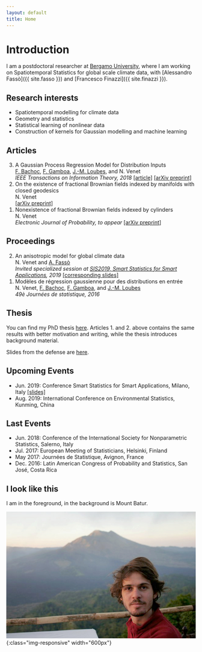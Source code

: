 ```yaml
---
layout: default
title: Home
---
```

# Introduction

I am a postdoctoral researcher at [Bergamo University](https://en.unibg.it/), where I am working on Spatiotemporal Statistics for global scale climate data, with [Alessandro Fassò]({{ site.fasso }}) and [Francesco Finazzi]({{ site.finazzi }}).

## Research interests

* Spatiotemporal modelling for climate data
* Geometry and statistics
* Statistical learning of nonlinear data
* Construction of kernels for Gaussian modelling and machine learning

## Articles

<ol>
	<li value="3">A Gaussian Process Regression Model for Distribution Inputs<br>
	<a href="{{ site.bachoc }}">F. Bachoc</a>,  <a href="{{ site.gamboa }}">F. Gamboa</a>, <a href="{{ site.loubes }}">J.-M. Loubes</a>, and N. Venet <br>
	    <em>IEEE Transactions on Information Theory, 2018</em> <a href="https://ieeexplore.ieee.org/document/8066326">[article]</a> <a href="https://arxiv.org/pdf/1701.09055.pdf">[arXiv preprint]</a>
	</li>
	<li value="2">On the existence of fractional Brownian fields indexed by manifolds with closed geodesics<br>
	N. Venet<br>
	    <a href="https://arxiv.org/pdf/1612.05984.pdf">[arXiv preprint]</a>
	</li>
	<li value="1">Nonexistence of fractional Brownian fields indexed by cylinders<br>
	N. Venet<br>
	    <em>Electronic Journal of Probability, to appear</em> <a href="https://arxiv.org/pdf/1612.05983.pdf">[arXiv preprint]</a>
	</li>
</ol>

## Proceedings

<ol>
	<li value="2">An anisotropic model for global climate data<br>
	N. Venet and <a href="{{ site.fasso }}">A. Fassò</a><br>
	    <em>Invited specialized session at <a href="http://meetings3.sis-statistica.org/index.php/SIS2019/sis2019/">SIS2019, Smart Statistics for Smart Applications</a>, 2019</em> <a href="/assets/pdf/Venet_slides_SIS2019.pdf">[corresponding slides]</a>
	</li>
	<li value="1">Modèles de régression gaussienne pour des distributions en entrée<br>
	N. Venet, <a href="{{ site.bachoc }}">F. Bachoc</a>,  <a href="{{ site.gamboa }}">F. Gamboa</a>, and  <a href="{{ site.loubes }}">J.-M. Loubes</a> <br>
	    <em> 49è Journées de statistique, 2016</em>
	</li>
</ol>

## Thesis

You can find my PhD thesis [here](http://thesesups.ups-tlse.fr/3658/). Articles 1. and 2. above contains the same results with better motivation and writing, while the thesis introduces background material.

Slides from the defense are [here](/assets/pdf/slides_Venet_PhD2016.pdf).

## Upcoming Events

- Jun. 2019: Conference Smart Statistics for Smart Applications, Milano, Italy [[slides]](/assets/pdf/Venet_slides_SIS2019.pdf)
- Aug. 2019: International Conference on Environmental Statistics, Kunming, China

## Last Events

- Jun. 2018: Conference of the International Society for Nonparametric Statistics, Salerno, Italy
- Jul. 2017: European Meeting of Statisticians, Helsinki, Finland
- May 2017: Journées de Statistique, Avignon, France
- Dec. 2016: Latin American Congress of Probability and Statistics, San José, Costa Rica

## I look like this

I am in the foreground, in the background is Mount Batur.

![I look like that](/assets/pictures/me.jpg){:class="img-responsive" width="600px"}
